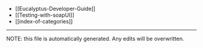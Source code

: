 * [[Eucalyptus-Developer-Guide]]
* [[Testing-with-soapUI]]
* [[index-of-categories]]

*****
NOTE: this file is automatically generated. Any edits will be overwritten.
